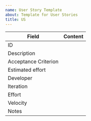 ```yaml
---
name: User Story Template
about: Template for User Stories
title: US
---
```


| Field                | Content |
| -------------------- | ------- |
| ID                   |         |
| Description          |         |
| Acceptance Criterion |         |
| Estimated effort     |         |
| Developer            |         |
| Iteration            |         |
| Effort               |         |
| Velocity             |         |
| Notes                |         |
